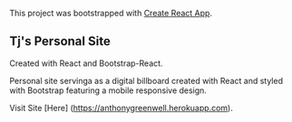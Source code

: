 This project was bootstrapped with [Create React App](https://github.com/facebookincubator/create-react-app).

## Tj's Personal Site

Created with React and Bootstrap-React.

Personal site servinga as a digital billboard created with React and styled with Bootstrap featuring a mobile responsive design.

Visit Site [Here] (https://anthonygreenwell.herokuapp.com).
